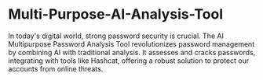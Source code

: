 # Multi-Purpose-AI-Analysis-Tool
In today's digital world, strong password security is crucial. The AI Multipurpose Password Analysis Tool revolutionizes password management by combining AI with traditional analysis. It assesses and cracks passwords, integrating with tools like Hashcat, offering a robust solution to protect our accounts from online threats.
